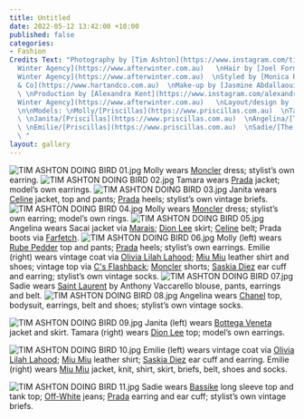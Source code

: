 ```yaml
---
title: Untitled
date: 2022-05-12 13:42:00 +10:00
published: false
categories:
- Fashion
Credits Text: "Photography by [Tim Ashton](https://www.instagram.com/timjohntom/)/[After
  Winter Agency](https://www.afterwinter.com.au)   \nHair by [Joel Forman](https://www.instagram.com/joelforman/)/[After
  Winter Agency](https://www.afterwinter.com.au)  \nStyled by [Monica Russell](https://www.instagram.com/monicarussell_/?hl=en)/[Hart
  & Co](https://www.hartandco.com.au)  \nMake-up by [Jasmine Abdallaoui](https://www.instagram.com/jasmineabmakeup/?hl=en)
  \ \nProduction by [Alexandra Kent](https://www.instagram.com/alexandra__kent/?hl=en)/[After
  Winter Agency](https://www.afterwinter.com.au)   \nLayout/design by [Rhiarn Schuck](https://www.instagram.com/rhiarn_/?hl=en)
  \n\nModels: \nMolly/[Priscillas](https://www.priscillas.com.au)  \nTamara/[IMG](https://www.imgmodels.com/sydney/home)
  \ \nJanita/[Priscillas](https://www.priscillas.com.au)  \nAngelina/[The Scouted](https://www.instagram.com/the.scouted/?hl=en)
  \ \nEmilie/[Priscillas](https://www.priscillas.com.au)  \nSadie/[The Scouted](https://www.instagram.com/the.scouted/?hl=en)
  \ "
layout: gallery
---
```


![TIM ASHTON DOING BIRD 01.jpg](/uploads/TIM%20ASHTON%20DOING%20BIRD%2001.jpg)
                 Molly wears [Moncler](www.moncler.com) dress; stylist’s own earring.
![TIM ASHTON DOING BIRD 02.jpg](/uploads/TIM%20ASHTON%20DOING%20BIRD%2002.jpg)
Tamara wears [Prada](www.prada.com) jacket; model’s own earrings.
![TIM ASHTON DOING BIRD 03.jpg](/uploads/TIM%20ASHTON%20DOING%20BIRD%2003.jpg)
Janita wears [Celine](www.celine.com) jacket, top and pants; [Prada](www.prada.com) heels; stylist’s own vintage briefs.
![TIM ASHTON DOING BIRD 04.jpg](/uploads/TIM%20ASHTON%20DOING%20BIRD%2004.jpg)
Molly wears [Moncler](www.moncler.com) dress; stylist’s own earring; model’s own rings.
![TIM ASHTON DOING BIRD 05.jpg](/uploads/TIM%20ASHTON%20DOING%20BIRD%2005.jpg)
 Angelina wears Sacai jacket via [Marais](www.marais.com.au); [Dion Lee](www.dionlee.com) skirt; [Celine](www.celine.com) belt; Prada boots via [Farfetch](www.farfetch.com).
![TIM ASHTON DOING BIRD 06.jpg](/uploads/TIM%20ASHTON%20DOING%20BIRD%2006.jpg)
Molly (left) wears [Rube Pedder](www.instagram.com/rubepedder/) top and pants; [Prada](www.prada.com) heels; stylist’s own earrings.
Emilie (right) wears vintage coat via [Olivia Lilah Lahood](www.olivialilalahood.com); [Miu Miu](www.miumiu.com) leather shirt and shoes; vintage top via [C's Flashback](www.instagram.com/csflashback/?hl=en); [Moncler](www.moncler.com) shorts; [Saskia Diez](www.saskia-diez.com) ear cuff and earring; stylist’s own vintage socks.
![TIM ASHTON DOING BIRD 07.jpg](/uploads/TIM%20ASHTON%20DOING%20BIRD%2007.jpg)
 Sadie wears [Saint Laurent](www.ysl.com) by Anthony Vaccarello blouse, pants, earrings and belt. 
![TIM ASHTON DOING BIRD 08.jpg](/uploads/TIM%20ASHTON%20DOING%20BIRD%2008.jpg)
Angelina wears [Chanel](www.chanel.com/au/) top, bodysuit, earrings, belt and shoes; stylist’s own vintage socks.


![TIM ASHTON DOING BIRD 09.jpg](/uploads/TIM%20ASHTON%20DOING%20BIRD%2009.jpg)
Janita (left) wears [Bottega Veneta](www.bottegaveneta.com) jacket and skirt.
Tamara (right) wears [Dion Lee](www.dionlee.com) top; model’s own earrings. 



![TIM ASHTON DOING BIRD 10.jpg](/uploads/TIM%20ASHTON%20DOING%20BIRD%2010.jpg)
Emilie (left) wears vintage coat via [Olivia Lilah Lahood](www.olivialilalahood.com); [Miu Miu](www.miumiu.com) leather shirt; [Saskia Diez](www.saskia-diez.com) ear cuff and earring.
Emilie (right) wears [Miu Miu](www.miumiu.com) jacket, knit, shirt, skirt, briefs, belt, shoes and socks.


![TIM ASHTON DOING BIRD 11.jpg](/uploads/TIM%20ASHTON%20DOING%20BIRD%2011.jpg)
Sadie wears [Bassike](bassike.com) long sleeve top and tank top; [Off-White](www.off---white.com) jeans; [Prada](www.prada.com) earring and ear cuff; stylist’s own vintage briefs. 




